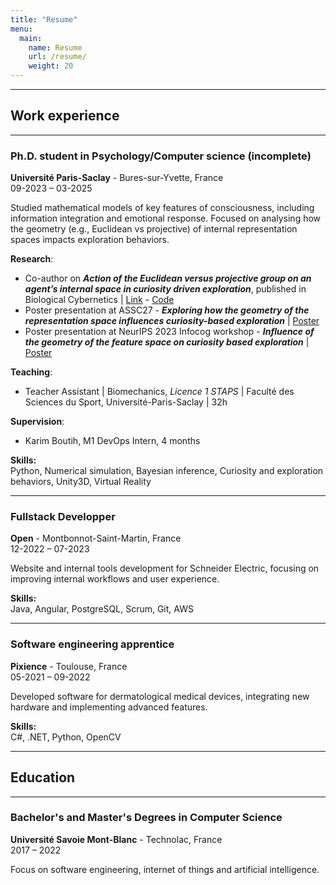 ```yaml
---
title: "Resume"
menu:
  main:
    name: Resume
    url: /resume/
    weight: 20
---
```

<!-- Be aware some lines (work locations) end with two spaces, a line break in markdown. Those lines cannot be appened by a comment and adding a new line for a comment also line breaks, preventing the addition of comment to the aforementionned lines-->
---

## Work experience

---

### Ph.D. student in Psychology/Computer science (incomplete)
**Université Paris-Saclay** - Bures-sur-Yvette, France  
09-2023 – 03-2025

Studied mathematical models of key features of consciousness, including information integration and emotional response. Focused on analysing how the geometry (e.g., Euclidean vs projective) of internal representation spaces impacts exploration behaviors.

**Research**:
- Co-author on ***Action of the Euclidean versus projective group on an agent’s internal space in curiosity driven exploration***, published in Biological Cybernetics | [Link](https://link.springer.com/article/10.1007/s00422-024-01001-1) - [Code](https://github.com/NilsRuet/effect-of-geometry-on-exploration)
- Poster presentation at ASSC27 - ***Exploring how the geometry of the representation space influences curiosity-based exploration*** | [Poster](/files/assc27_poster.pdf)
- Poster presentation at NeurIPS 2023 Infocog workshop - ***Influence of the geometry of the feature space on curiosity based exploration*** | [Poster](/files/neurips_poster.pdf)

**Teaching**:
- Teacher Assistant | Biomechanics, *Licence 1 STAPS* | Faculté des Sciences du Sport, Université-Paris-Saclay | 32h

**Supervision**:
- Karim Boutih, M1 DevOps Intern, 4 months 

**Skills:**  
Python, Numerical simulation, Bayesian inference, Curiosity and exploration behaviors, Unity3D, Virtual Reality

---

### Fullstack Developper
**Open** - Montbonnot-Saint-Martin, France  
12-2022 – 07-2023

Website and internal tools development for Schneider Electric, focusing on improving internal workflows and user experience.

**Skills:**  
Java, Angular, PostgreSQL, Scrum, Git, AWS

---

### Software engineering apprentice
**Pixience** - Toulouse, France  
05-2021 – 09-2022

Developed software for dermatological medical devices, integrating new hardware and implementing advanced features.

**Skills:**  
C#, .NET, Python, OpenCV

---

## Education

---

### Bachelor's and Master's Degrees in Computer Science
**Université Savoie Mont-Blanc** - Technolac, France  
2017 – 2022

Focus on software engineering, internet of things and artificial intelligence. 

<!-- ---

## Projects

See [project page](/projects/)! -->